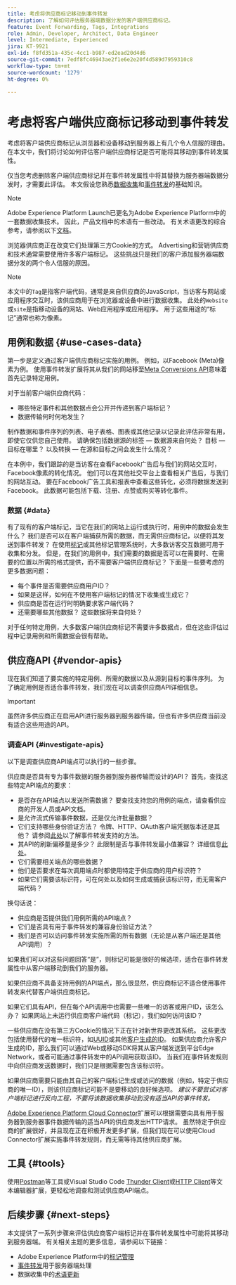 ```yaml
---
title: 考虑将供应商标记移动到事件转发
description: 了解如何评估服务器端数据分发的客户端供应商标记。
feature: Event Forwarding, Tags, Integrations
role: Admin, Developer, Architect, Data Engineer
level: Intermediate, Experienced
jira: KT-9921
exl-id: f8fd351a-435c-4cc1-b987-ed2ead20d4d6
source-git-commit: 7edf8fc46943ae2f1e6e2e20f4d589d7959310c8
workflow-type: tm+mt
source-wordcount: '1279'
ht-degree: 0%

---
```


# 考虑将客户端供应商标记移动到事件转发

考虑将客户端供应商标记从浏览器和设备移动到服务器上有几个令人信服的理由。 在本文中，我们将讨论如何评估客户端供应商标记是否可能将其移动到事件转发属性。

仅当您考虑删除客户端供应商标记并在事件转发属性中将其替换为服务器端数据分发时，才需要此评估。 本文假设您熟悉[数据收集](https://experienceleague.adobe.com/docs/data-collection.html)和[事件转发](https://experienceleague.adobe.com/docs/experience-platform/tags/event-forwarding/overview.html)的基础知识。

>[!NOTE]
>
>Adobe Experience Platform Launch已更名为Adobe Experience Platform中的一套数据收集技术。 因此，产品文档中的术语有一些改动。 有关术语更改的综合参考，请参阅以下[文档](https://experienceleague.adobe.com/docs/experience-platform/tags/term-updates.html)。

浏览器供应商正在改变它们处理第三方Cookie的方式。 Advertising和营销供应商和技术通常需要使用许多客户端标记。 这些挑战只是我们的客户添加服务器端数据分发的两个令人信服的原因。

>[!NOTE]
>
>本文中的`Tag`是指客户端代码，通常是来自供应商的JavaScript，当访客与网站或应用程序交互时，该供应商用于在浏览器或设备中进行数据收集。 此处的`Website`或`site`是指移动设备的网站、Web应用程序或应用程序。 用于这些用途的“标记”通常也称为像素。

## 用例和数据 {#use-cases-data}

第一步是定义通过客户端供应商标记实施的用例。 例如，以Facebook (Meta)像素为例。 使用事件转发扩展将其从我们的网站移至[Meta Conversions API](https://exchange.adobe.com/apps/ec/109168/meta-conversions-api)意味着首先记录特定用例。

对于当前客户端供应商代码：

- 哪些特定事件和其他数据点会公开并传递到客户端标记？
- 数据传输何时何地发生？

制作数据和事件序列的列表、电子表格、图表或其他记录以记录此评估非常有用，即使它仅供您自己使用。 请确保包括数据源的标签 — 数据源来自何处？ 目标 — 目标在哪里？ 以及转换 — 在源和目标之间会发生什么情况？

在本例中，我们跟踪的是当访客在查看Facebook广告后与我们的网站交互时，Facebook像素的转化情况。 他们可以在其他社交平台上查看相关广告后，与我们的网站互动。 要在Facebook广告工具和报表中查看这些转化，必须将数据发送到Facebook。 此数据可能包括下载、注册、点赞或购买等转化事件。

### 数据 {#data}

有了现有的客户端标记，当它在我们的网站上运行或执行时，用例中的数据会发生什么？ 我们是否可以在客户端捕获所需的数据，而无需供应商标记，以便将其发送到事件转发？ 在使用[标记](https://experienceleague.adobe.com/docs/experience-platform/tags/home.html)或其他标记管理系统时，大多数访客交互数据可用于收集和分发。 但是，在我们的用例中，我们需要的数据是否可以在需要时、在需要的位置以所需的格式提供，而不需要客户端供应商标记？ 下面是一些要考虑的更多数据问题：

- 每个事件是否需要供应商用户ID？
- 如果是这样，如何在不使用客户端标记的情况下收集或生成它？
- 供应商是否在运行时明确要求客户端代码？
- 还需要哪些其他数据？ 这些数据将来自何处？

对于任何特定用例，大多数客户端供应商标记不需要许多数据点，但在这些评估过程中记录用例和所需数据会很有帮助。

## 供应商API {#vendor-apis}

现在我们知道了要实施的特定用例、所需的数据以及从源到目标的事件序列。 为了确定用例是否适合事件转发，我们现在可以调查供应商API详细信息。

>[!IMPORTANT]
>
>虽然许多供应商正在启用API进行服务器到服务器传输，但也有许多供应商当前没有适合这些用途的API。

### 调查API {#investigate-apis}

以下是调查供应商API端点可以执行的一些步骤。

供应商是否具有专为事件数据的服务器到服务器传输而设计的API？ 首先，查找这些特定API端点的要求：

- 是否存在API端点以发送所需数据？ 要查找支持您的用例的端点，请查看供应商的开发人员或API文档。
- 是允许流式传输事件数据，还是仅允许批量数据？
- 它们支持哪些身份验证方法？ 令牌、HTTP、OAuth客户端凭据版本还是其他？ 请参阅[此处](https://experienceleague.adobe.com/docs/experience-platform/tags/event-forwarding/secrets.html)以了解事件转发支持的方法。
- 其API的刷新偏移量是多少？ 此限制是否与事件转发最小值兼容？ 详细信息[此处](https://experienceleague.adobe.com/docs/experience-platform/tags/event-forwarding/secrets.html#:~:text=you%20can%20configure%20the%20Refresh%20Offset%20value%20for%20the%20secret)。
- 它们需要相关端点的哪些数据？
- 他们是否要求在每次调用端点时都使用特定于供应商的用户标识符？
- 如果它们需要该标识符，可在何处以及如何生成或捕获该标识符，而无需客户端代码？

换句话说：

- 供应商是否提供我们用例所需的API端点？
- 它们是否具有用于事件转发的兼容身份验证方法？
- 我们是否可以访问事件转发实施所需的所有数据（无论是从客户端还是其他API调用）？

如果我们可以对这些问题回答“是”，则标记可能是很好的候选项，适合在事件转发属性中从客户端移动到我们的服务器。

如果供应商不具备支持用例的API端点，那么很显然，供应商标记不适合使用事件转发来代替客户端供应商标记。

如果它们具有API，但在每个API调用中也需要一些唯一的访客或用户ID，该怎么办？ 如果网站上未运行供应商客户端代码（标记），我们如何访问该ID？

一些供应商在没有第三方Cookie的情况下正在针对新世界更改其系统。 这些更改包括使用替代的唯一标识符，如[UUID](https://developer.mozilla.org/en-US/docs/Glossary/UUID)或其他[客户生成的ID](https://experienceleague.adobe.com/docs/experience-platform/edge/identity/first-party-device-ids.html)。 如果供应商允许客户生成的ID，那么我们可以通过Web或移动SDK将其从客户端发送到平台Edge Network，或者可能通过事件转发中的API调用获取该ID。 当我们在事件转发规则中向供应商发送数据时，我们只是根据需要包含该标识符。

如果供应商需要只能由其自己的客户端标记生成或访问的数据（例如，特定于供应商的唯一ID），则该供应商标记可能不是要移动的良好候选项。 _建议不要尝试对客户端标记进行反向工程，不要将该数据收集移动到没有适当API的事件转发。_

[Adobe Experience Platform Cloud Connector](https://experienceleague.adobe.com/docs/experience-platform/tags/extensions/adobe/cloud-connector/overview.html)扩展可以根据需要向具有用于服务器到服务器事件数据传输的适当API的供应商发出HTTP请求。 虽然特定于供应商的扩展很好，并且现在正在积极开发更多扩展，但我们现在可以使用Cloud Connector扩展实施事件转发规则，而无需等待其他供应商扩展。

## 工具 {#tools}

使用[Postman](https://www.postman.com/)等工具或Visual Studio Code [Thunder Client](https://marketplace.visualstudio.com/items?itemName=rangav.vscode-thunder-client)或[HTTP Client](https://marketplace.visualstudio.com/items?itemName=mkloubert.vscode-http-client)等文本编辑器扩展，更轻松地调查和测试供应商API端点。

## 后续步骤 {#next-steps}

本文提供了一系列步骤来评估供应商客户端标记并在事件转发属性中可能将其移动到服务器端。 有关相关主题的更多信息，请参阅以下链接：

- Adobe Experience Platform中的[标记管理](https://experienceleague.adobe.com/docs/experience-platform/tags/home.html)
- [事件转发](https://experienceleague.adobe.com/docs/experience-platform/tags/event-forwarding/overview.html)用于服务器端处理
- 数据收集中的[术语更新](https://experienceleague.adobe.com/docs/experience-platform/tags/term-updates.html)
